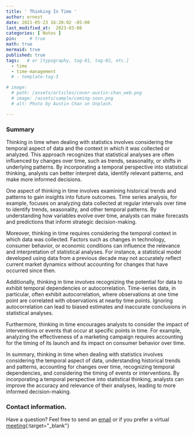 ```yaml
---
title: ' Thinking In Time '
author: ernest
date: 2021-05-23 16:20:02 -05:00
last_modified_at:  2023-03-08
categories: [ Notes ]
pin:     # true
math: true
mermaid: true
published: true
tags:   # or [typography, tag-01, tag-02, etc.]
  - time
  - time-management
  # - template-tag-3

# image: 
  # path: /assets/articles/cover-austin-chan_web.png
  # image: /assets/sample/coming-soon.png
  # alt: Photo by Austin Chan on Unplash.

---
```




### Summary

Thinking in time when dealing with statistics involves considering the temporal aspect of data and the context in which it was collected or analyzed. This approach recognizes that statistical analyses are often influenced by changes over time, such as trends, seasonality, or shifts in underlying patterns. By incorporating a temporal perspective into statistical thinking, analysts can better interpret data, identify relevant patterns, and make more informed decisions.

One aspect of thinking in time involves examining historical trends and patterns to gain insights into future outcomes. Time series analysis, for example, focuses on analyzing data collected at regular intervals over time to identify trends, seasonality, and other temporal patterns. By understanding how variables evolve over time, analysts can make forecasts and predictions that inform strategic decision-making.

Moreover, thinking in time requires considering the temporal context in which data was collected. Factors such as changes in technology, consumer behavior, or economic conditions can influence the relevance and interpretation of statistical analyses. For instance, a statistical model developed using data from a previous decade may not accurately reflect current market dynamics without accounting for changes that have occurred since then.

Additionally, thinking in time involves recognizing the potential for data to exhibit temporal dependencies or autocorrelation. Time-series data, in particular, often exhibit autocorrelation, where observations at one time point are correlated with observations at nearby time points. Ignoring autocorrelation can lead to biased estimates and inaccurate conclusions in statistical analyses.

Furthermore, thinking in time encourages analysts to consider the impact of interventions or events that occur at specific points in time. For example, analyzing the effectiveness of a marketing campaign requires accounting for the timing of its launch and its impact on consumer behavior over time.

In summary, thinking in time when dealing with statistics involves considering the temporal aspect of data, understanding historical trends and patterns, accounting for changes over time, recognizing temporal dependencies, and considering the timing of events or interventions. By incorporating a temporal perspective into statistical thinking, analysts can improve the accuracy and relevance of their analyses, leading to more informed decision-making.








### Contact information. 

Have a question? Feel free to send an [email](mailto:s.ernest@gmx.us) or if you prefer a virtual [meeting]( https://calendly.com/s-earnest/15min ){:target="_blank"}




